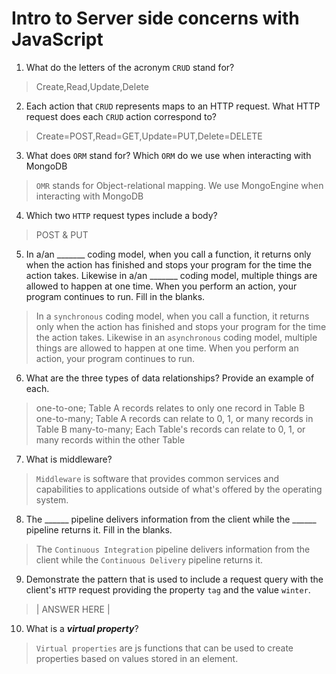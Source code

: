 # Intro to Server side concerns with JavaScript
01. What do the letters of the acronym `CRUD` stand for?

  > Create,Read,Update,Delete

02. Each action that `CRUD` represents maps to an HTTP request. What HTTP request does each `CRUD` action correspond to?

  > Create=POST,Read=GET,Update=PUT,Delete=DELETE

03. What does `ORM` stand for? Which `ORM` do we use when interacting with MongoDB

  > `OMR` stands for Object-relational mapping. We use MongoEngine when interacting with MongoDB

04. Which two `HTTP` request types include a body?

  > POST & PUT

05. In a/an _______ coding model, when you call a function, it returns only when the action has finished and stops your program for the time the action takes. Likewise in a/an _______ coding model, multiple things are allowed to happen at one time. When you perform an action, your program continues to run.  Fill in the blanks.

  > In a `synchronous` coding model, when you call a function, it returns only when the action has finished and stops your program for the time the action takes. Likewise in an `asynchronous` coding model, multiple things are allowed to happen at one time. When you perform an action, your program continues to run.

06. What are the three types of data relationships? Provide an example of each.

  > one-to-one; Table A records relates to only one record in Table B
  > one-to-many; Table A records can relate to 0, 1, or many records in Table B
  > many-to-many; Each Table's records can relate to 0, 1, or many records within the other Table

07. What is middleware?

  > `Middleware` is software that provides common services and capabilities to applications outside of what's offered by the operating system.

08. The ______ pipeline delivers information from the client while the ______ pipeline returns it. Fill in the blanks. 

  > The `Continuous Integration` pipeline delivers information from the client while the `Continuous Delivery` pipeline returns it.

09. Demonstrate the pattern that is used to include a request query with the client's `HTTP` request providing the property `tag` and the value `winter`.

  > | ANSWER HERE |

10. What is a ***virtual property***?

  > `Virtual properties` are js functions that can be used to create properties based on values stored in an element.
